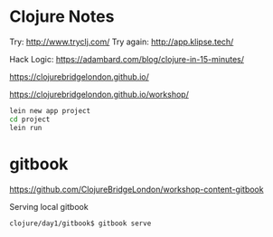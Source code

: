 # Clojure Notes

Try: http://www.tryclj.com/
Try again: http://app.klipse.tech/

Hack Logic: https://adambard.com/blog/clojure-in-15-minutes/

https://clojurebridgelondon.github.io/

https://clojurebridgelondon.github.io/workshop/


```bash
lein new app project
cd project
lein run
```


# gitbook
https://github.com/ClojureBridgeLondon/workshop-content-gitbook

Serving local gitbook
```
clojure/day1/gitbook$ gitbook serve
```


